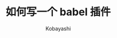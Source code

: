 ---
layout: ../../../layouts/BaseLayout.astro
title: '如何写一个 babel 插件'
pubDate: '2023.08.14'
author: 'Kobayashi'
tag: 'Build Tools'
isMarkdown: true
---